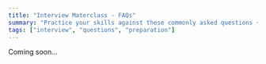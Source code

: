 ```yaml
---
title: "Interview Materclass - FAQs"
summary: "Practice your skills against these commonly asked questions + Tips on what to say."
tags: ["interview", "questions", "preparation"]
---
```


Coming soon...